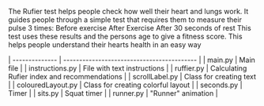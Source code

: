 The Rufier test helps people check how well their heart and lungs work. It guides people through a simple test that requires them to measure their pulse 3 times:
Before exercise 
After Exercise 
After 30 seconds of rest
This test uses these results and the persons age to give a fitness score. This helps people understand their hearts health in an easy way

| -------------- | ------------------------------------------ |
| main.py        | Main file                                  |
| instructions.py | File with text instructions                |
| ruffier.py     | Calculating Rufier index and recommendations |
| scrollLabel.py | Class for creating text                     |
| colouredLayout.py | Class for creating colorful layout         |
| seconds.py     | Timer                                       |
| sits.py        | Squat timer                                 |
| runner.py      | "Runner" animation                         |
